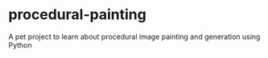 # procedural-painting
A pet project to learn about procedural image painting and generation using Python
